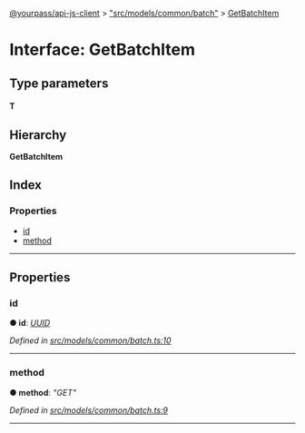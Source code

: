 [@yourpass/api-js-client](../README.md) > ["src/models/common/batch"](../modules/_src_models_common_batch_.md) > [GetBatchItem](../interfaces/_src_models_common_batch_.getbatchitem.md)

# Interface: GetBatchItem

## Type parameters
#### T 
## Hierarchy

**GetBatchItem**

## Index

### Properties

* [id](_src_models_common_batch_.getbatchitem.md#id)
* [method](_src_models_common_batch_.getbatchitem.md#method)

---

## Properties

<a id="id"></a>

###  id

**● id**: *[UUID](../modules/_src_models_common_uuid_.md#uuid)*

*Defined in [src/models/common/batch.ts:10](https://github.com/yourpass/yourpass-api-js-client/blob/6ee4079/src/models/common/batch.ts#L10)*

___
<a id="method"></a>

###  method

**● method**: *"GET"*

*Defined in [src/models/common/batch.ts:9](https://github.com/yourpass/yourpass-api-js-client/blob/6ee4079/src/models/common/batch.ts#L9)*

___

